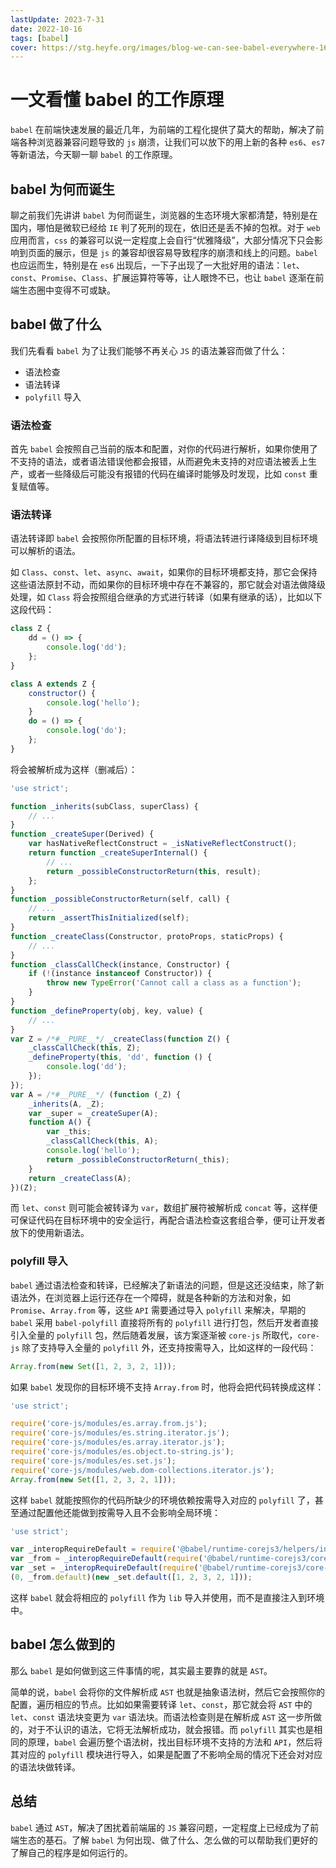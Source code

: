 ```yaml
---
lastUpdate: 2023-7-31
date: 2022-10-16
tags: [babel]
cover: https://stg.heyfe.org/images/blog-we-can-see-babel-everywhere-1690811931000.png
---
```


# 一文看懂 babel 的工作原理

`babel` 在前端快速发展的最近几年，为前端的工程化提供了莫大的帮助，解决了前端各种浏览器兼容问题导致的 `js` 崩溃，让我们可以放下的用上新的各种 `es6`、`es7` 等新语法，今天聊一聊 `babel` 的工作原理。

## babel 为何而诞生

聊之前我们先讲讲 `babel` 为何而诞生，浏览器的生态环境大家都清楚，特别是在国内，哪怕是微软已经给 `IE` 判了死刑的现在，依旧还是丢不掉的包袱。对于 `web` 应用而言，`css` 的兼容可以说一定程度上会自行“优雅降级”，大部分情况下只会影响到页面的展示，但是 `js` 的兼容却很容易导致程序的崩溃和线上的问题。`babel` 也应运而生，特别是在 `es6` 出现后，一下子出现了一大批好用的语法：`let`、`const`、`Promise`、`Class`、扩展运算符等等，让人眼馋不已，也让 `babel` 逐渐在前端生态圈中变得不可或缺。

## babel 做了什么

我们先看看 `babel` 为了让我们能够不再关心 `JS` 的语法兼容而做了什么：

-   语法检查
-   语法转译
-   `polyfill` 导入

### 语法检查

首先 `babel` 会按照自己当前的版本和配置，对你的代码进行解析，如果你使用了不支持的语法，或者语法错误他都会报错，从而避免未支持的对应语法被丢上生产，或者一些降级后可能没有报错的代码在编译时能够及时发现，比如 `const` 重复赋值等。

### 语法转译

语法转译即 `babel` 会按照你所配置的目标环境，将语法转进行译降级到目标环境可以解析的语法。

如 `Class`、`const`、`let`、`async`、`await`，如果你的目标环境都支持，那它会保持这些语法原封不动，而如果你的目标环境中存在不兼容的，那它就会对语法做降级处理，如 `Class` 将会按照组合继承的方式进行转译（如果有继承的话），比如以下这段代码：

```js
class Z {
    dd = () => {
        console.log('dd');
    };
}

class A extends Z {
    constructor() {
        console.log('hello');
    }
    do = () => {
        console.log('do');
    };
}
```

将会被解析成为这样（删减后）：

```js
'use strict';

function _inherits(subClass, superClass) {
    // ...
}
function _createSuper(Derived) {
    var hasNativeReflectConstruct = _isNativeReflectConstruct();
    return function _createSuperInternal() {
        // ...
        return _possibleConstructorReturn(this, result);
    };
}
function _possibleConstructorReturn(self, call) {
    // ...
    return _assertThisInitialized(self);
}
function _createClass(Constructor, protoProps, staticProps) {
    // ...
}
function _classCallCheck(instance, Constructor) {
    if (!(instance instanceof Constructor)) {
        throw new TypeError('Cannot call a class as a function');
    }
}
function _defineProperty(obj, key, value) {
    // ...
}
var Z = /*#__PURE__*/ _createClass(function Z() {
    _classCallCheck(this, Z);
    _defineProperty(this, 'dd', function () {
        console.log('dd');
    });
});
var A = /*#__PURE__*/ (function (_Z) {
    _inherits(A, _Z);
    var _super = _createSuper(A);
    function A() {
        var _this;
        _classCallCheck(this, A);
        console.log('hello');
        return _possibleConstructorReturn(_this);
    }
    return _createClass(A);
})(Z);
```

而 `let`、`const` 则可能会被转译为 `var`，数组扩展符被解析成 `concat` 等，这样便可保证代码在目标环境中的安全运行，再配合语法检查这套组合拳，便可让开发者放下的使用新语法。

### polyfill 导入

`babel` 通过语法检查和转译，已经解决了新语法的问题，但是这还没结束，除了新语法外，在浏览器上运行还存在一个障碍，就是各种新的方法和对象，如 `Promise`、`Array.from` 等，这些 `API` 需要通过导入 `polyfill` 来解决，早期的 `babel` 采用 `babel-polyfill` 直接将所有的 `polyfill` 进行打包，然后开发者直接引入全量的 `polyfill` 包，然后随着发展，该方案逐渐被 `core-js` 所取代，`core-js` 除了支持导入全量的 `polyfill` 外，还支持按需导入，比如这样的一段代码：

```js
Array.from(new Set([1, 2, 3, 2, 1]));
```

如果 `babel` 发现你的目标环境不支持 `Array.from` 时，他将会把代码转换成这样：

```js
'use strict';

require('core-js/modules/es.array.from.js');
require('core-js/modules/es.string.iterator.js');
require('core-js/modules/es.array.iterator.js');
require('core-js/modules/es.object.to-string.js');
require('core-js/modules/es.set.js');
require('core-js/modules/web.dom-collections.iterator.js');
Array.from(new Set([1, 2, 3, 2, 1]));
```

这样 `babel` 就能按照你的代码所缺少的环境依赖按需导入对应的 `polyfill` 了，甚至通过配置他还能做到按需导入且不会影响全局环境：

```js
'use strict';

var _interopRequireDefault = require('@babel/runtime-corejs3/helpers/interopRequireDefault');
var _from = _interopRequireDefault(require('@babel/runtime-corejs3/core-js-stable/array/from'));
var _set = _interopRequireDefault(require('@babel/runtime-corejs3/core-js-stable/set'));
(0, _from.default)(new _set.default([1, 2, 3, 2, 1]));
```

这样 `babel` 就会将相应的 `polyfill` 作为 `lib` 导入并使用，而不是直接注入到环境中。

## babel 怎么做到的

那么 `babel` 是如何做到这三件事情的呢，其实最主要靠的就是 `AST`。

简单的说，`babel` 会将你的文件解析成 `AST` 也就是抽象语法树，然后它会按照你的配置，遍历相应的节点。比如如果需要转译 `let`、`const`，那它就会将 `AST` 中的 `let`、`const` 语法块变更为 `var` 语法块。而语法检查则是在解析成 `AST` 这一步所做的，对于不认识的语法，它将无法解析成功，就会报错。而 `polyfill` 其实也是相同的原理，`babel` 会遍历整个语法树，找出目标环境不支持的方法和 `API`，然后将其对应的 `polyfill` 模块进行导入，如果是配置了不影响全局的情况下还会对对应的语法块做转译。

## 总结

`babel` 通过 `AST`，解决了困扰着前端届的 `JS` 兼容问题，一定程度上已经成为了前端生态的基石。了解 `babel` 为何出现、做了什么、怎么做的可以帮助我们更好的了解自己的程序是如何运行的。
